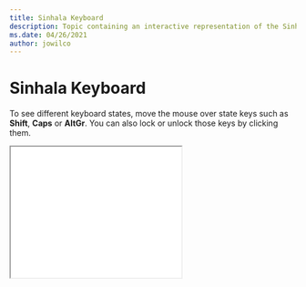 ```yaml
--- 
title: Sinhala Keyboard 
description: Topic containing an interactive representation of the Sinhala Keyboard 
ms.date: 04/26/2021 
author: jowilco 
--- 
```

 
# Sinhala Keyboard 
 
To see different keyboard states, move the mouse over state keys such as **Shift**, **Caps** or **AltGr**. You can also lock or unlock those keys by clicking them. 
 
<iframe src="kbdsn1.html" height="230"></iframe> 
